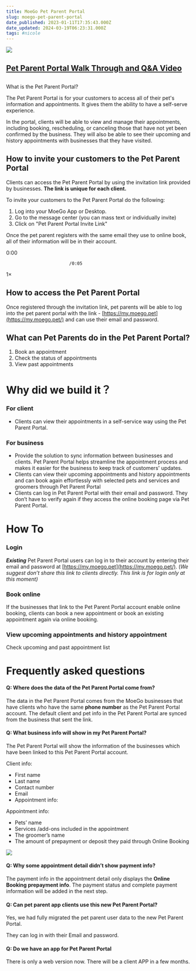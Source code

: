 ```yaml
---
title: MoeGo Pet Parent Portal
slug: moego-pet-parent-portal
date_published: 2023-01-11T17:35:43.000Z
date_updated: 2024-03-19T06:23:31.000Z
tags: #nicole
---
```


![](__GHOST_URL__/content/images/2023/01/Pet-Parent-Portal.png)
## [Pet Parent Portal Walk Through and Q&A Video](https://www.youtube.com/watch?v=sfFIcwKW6Wk)

## 
What is the Pet Parent Portal?

The Pet Parent Portal is for your customers to access all of their pet's information and appointments. It gives them the ability to have a self-serve experience. 

In the portal, clients will be able to view and manage their appointments, including booking, rescheduling, or canceling those that have not yet been confirmed by the business. They will also be able to see their upcoming and history appointments with businesses that they have visited.

## How to invite your customers to the Pet Parent Portal

Clients can access the Pet Parent Portal by using the invitation link provided by businesses. **The link is unique for each client.**

To invite your customers to the Pet Parent Portal do the following:

1. Log into your MoeGo App or Desktop. 
2. Go to the message center (you can mass text or individually invite)
3. Click on "Pet Parent Portal Invite Link"

Once the pet parent registers with the same email they use to online book, all of their information will be in their account. 

0:00

                            /0:05
1×

## How to access the Pet Parent Portal

Once registered through the invitation link, pet parents will be able to log into the pet parent portal with the link - [https://my.moego.pet](https://my.moego.pet/) and can use their email and password. 

## What can Pet Parents do in the Pet Parent Portal?

1. Book an appointment
2. Check the status of appointments 
3. View past appointments

# Why did we build it？

### For client

- Clients can view their appointments in a self-service way using the Pet Parent Portal.

### For business

- Provide the solution to sync information between businesses and clients. Pet Parent Portal helps streamline the appointment process and makes it easier for the business to keep track of customers' updates. 
- Clients can view their upcoming appointments and history appointments and can book again effortlessly with selected pets and services and groomers through Pet Parent Portal
- Clients can log in Pet Parent Portal with their email and password. They don’t have to verify again if they access the online booking page via Pet Parent Portal.

# How To

### Login

***Existing*** Pet Parent Portal users can log in to their account by entering their email and password at [https://my.moego.pet](https://my.moego.pet/). (*We suggest don’t share this link to clients directly. This link is for login only at this moment)*

### Book online

If the businesses that link to the Pet Parent Portal account enable online booking, clients can book a new appointment or book an existing appointment again via online booking.

### View upcoming appointments and history appointment

Check upcoming and past appointment list

# Frequently asked questions

#### Q: Where does the data of the Pet Parent Portal come from?

The data in the Pet Parent Portal comes from the MoeGo businesses that have clients who have the same **phone number** as the Pet Parent Portal account. The default client and pet info in the Pet Parent Portal are synced from the business that sent the link.

#### Q: What business info will show in my Pet Parent Portal?

The Pet Parent Portal will show the information of the businesses which have been linked to this Pet Parent Portal account.

Client info:

- First name
- Last name
- Contact number
- Email
- Appointment info:

Appointment info:

- Pets’ name
- Services /add-ons included in the appointment
- The groomer’s name
- The amount of prepayment or deposit they paid through Online Booking

![](__GHOST_URL__/content/images/2023/01/CleanShot-2022-12-29-at-19.01.38-20221229-111605.png)
#### Q: Why some appointment detail didn’t show payment info?

The payment info in the appointment detail only displays the **Online Booking prepayment info**. The payment status and complete payment information will be added in the next step.

#### Q:  Can pet parent app clients use this new Pet Parent Portal?

Yes, we had fully migrated the pet parent user data to the new Pet Parent Portal.

They can log in with their Email and password.

#### Q: Do we have an app for Pet Parent Portal

There is only a web version now. There will be a client APP in a few months.
